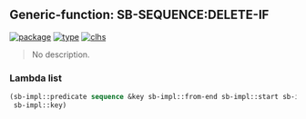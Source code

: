 ## Generic-function: SB-SEQUENCE:DELETE-IF
[![package](https://img.shields.io/badge/Package-SB--SEQUENCE-5f9ea0.svg?style=social&colorA=999999)](../) [![type](https://img.shields.io/badge/Type-Generic--Function-5f9ea0.svg?style=social&colorA=999999)](../#generic-function) [![clhs](https://img.shields.io/badge/CLHS-DELETE--IF-5f9ea0.svg?style=social&colorA=999999)](http://www.lispworks.com/documentation/HyperSpec/Body/f_rm_rm.htm) 

> No description.

### Lambda list
```cl
(sb-impl::predicate sequence &key sb-impl::from-end sb-impl::start sb-impl::end count
 sb-impl::key)
```
